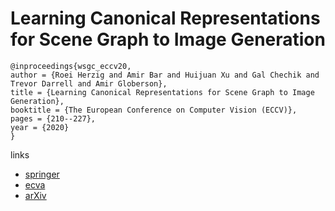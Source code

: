 # Learning Canonical Representations for Scene Graph to Image Generation

```
@inproceedings{wsgc_eccv20,
author = {Roei Herzig and Amir Bar and Huijuan Xu and Gal Chechik and Trevor Darrell and Amir Globerson},
title = {Learning Canonical Representations for Scene Graph to Image Generation},
booktitle = {The European Conference on Computer Vision (ECCV)},
pages = {210--227},
year = {2020}
}
```

links
- [springer](https://link.springer.com/chapter/10.1007/978-3-030-58574-7_13)
- [ecva](https://www.ecva.net/papers/eccv_2020/papers_ECCV/html/5328_ECCV_2020_paper.php)
- [arXiv](https://arxiv.org/abs/1912.07414)
